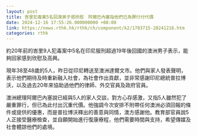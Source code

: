 ```yaml
---
layout: post
title: 峇里犯毒案5名回澳男子感欣慰　阿爾巴內塞指他們已為罪行付代價
date: 2024-12-16 17:55:26.000000000 +08:00
link: https://news.rthk.hk/rthk/ch/component/k2/1783715-20241216.htm
categories: rthk
---
```


約20年前的峇里9人犯毒案中5名在印尼服刑超過19年後回國的澳洲男子表示，能夠回家感到欣慰及高興。

現年38至48歲的5人，昨日從印尼轉送至澳洲達爾文市。他們與家人發表聲明，表示他們期待及時重新融入社會，為社會作出貢獻，並非常感謝印尼總統普拉博沃，以及過去20年來協助過他們的律師、外交官員及政府官員。

澳洲總理阿爾巴內塞說已經與5人的家人交談，對方心存感激，又指5人雖然犯了嚴重罪行，但已為此付出沉重代價。他強調今次安排不附帶任何澳洲必須回報的條件或提供的優惠，而是普拉博沃釋出的善意與同情，澳方感謝他。教育部官員說5人正接受醫療檢查，並自願開始進行復康療程，他們需要時間與支持，希望傳媒及社會體諒他們的處境。
